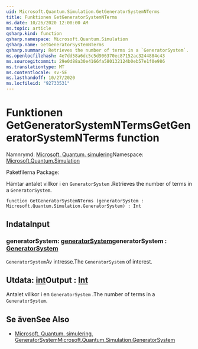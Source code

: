 ```yaml
---
uid: Microsoft.Quantum.Simulation.GetGeneratorSystemNTerms
title: Funktionen GetGeneratorSystemNTerms
ms.date: 10/26/2020 12:00:00 AM
ms.topic: article
qsharp.kind: function
qsharp.namespace: Microsoft.Quantum.Simulation
qsharp.name: GetGeneratorSystemNTerms
qsharp.summary: Retrieves the number of terms in a `GeneratorSystem`.
ms.openlocfilehash: 4e7dd58a6dc5c5d906370ec87152ac3244884c43
ms.sourcegitcommit: 29e0d88a30e4166fa580132124b0eb57e1f0e986
ms.translationtype: MT
ms.contentlocale: sv-SE
ms.lasthandoff: 10/27/2020
ms.locfileid: "92733531"
---
```

# <a name="getgeneratorsystemnterms-function"></a><span data-ttu-id="3981a-102">Funktionen GetGeneratorSystemNTerms</span><span class="sxs-lookup"><span data-stu-id="3981a-102">GetGeneratorSystemNTerms function</span></span>

<span data-ttu-id="3981a-103">Namnrymd: [Microsoft. Quantum. simulering](xref:Microsoft.Quantum.Simulation)</span><span class="sxs-lookup"><span data-stu-id="3981a-103">Namespace: [Microsoft.Quantum.Simulation](xref:Microsoft.Quantum.Simulation)</span></span>

<span data-ttu-id="3981a-104">Paketfilerna [](https://nuget.org/packages/)</span><span class="sxs-lookup"><span data-stu-id="3981a-104">Package: [](https://nuget.org/packages/)</span></span>


<span data-ttu-id="3981a-105">Hämtar antalet villkor i en `GeneratorSystem` .</span><span class="sxs-lookup"><span data-stu-id="3981a-105">Retrieves the number of terms in a `GeneratorSystem`.</span></span>

```qsharp
function GetGeneratorSystemNTerms (generatorSystem : Microsoft.Quantum.Simulation.GeneratorSystem) : Int
```


## <a name="input"></a><span data-ttu-id="3981a-106">Indata</span><span class="sxs-lookup"><span data-stu-id="3981a-106">Input</span></span>

### <a name="generatorsystem--generatorsystem"></a><span data-ttu-id="3981a-107">generatorSystem: [generatorSystem](xref:Microsoft.Quantum.Simulation.GeneratorSystem)</span><span class="sxs-lookup"><span data-stu-id="3981a-107">generatorSystem : [GeneratorSystem](xref:Microsoft.Quantum.Simulation.GeneratorSystem)</span></span>

<span data-ttu-id="3981a-108">`GeneratorSystem`Av intresse.</span><span class="sxs-lookup"><span data-stu-id="3981a-108">The `GeneratorSystem` of interest.</span></span>



## <a name="output--int"></a><span data-ttu-id="3981a-109">Utdata: [int](xref:microsoft.quantum.lang-ref.int)</span><span class="sxs-lookup"><span data-stu-id="3981a-109">Output : [Int](xref:microsoft.quantum.lang-ref.int)</span></span>

<span data-ttu-id="3981a-110">Antalet villkor i en `GeneratorSystem` .</span><span class="sxs-lookup"><span data-stu-id="3981a-110">The number of terms in a `GeneratorSystem`.</span></span>

## <a name="see-also"></a><span data-ttu-id="3981a-111">Se även</span><span class="sxs-lookup"><span data-stu-id="3981a-111">See Also</span></span>

- [<span data-ttu-id="3981a-112">Microsoft. Quantum. simulering. GeneratorSystem</span><span class="sxs-lookup"><span data-stu-id="3981a-112">Microsoft.Quantum.Simulation.GeneratorSystem</span></span>](xref:Microsoft.Quantum.Simulation.GeneratorSystem)